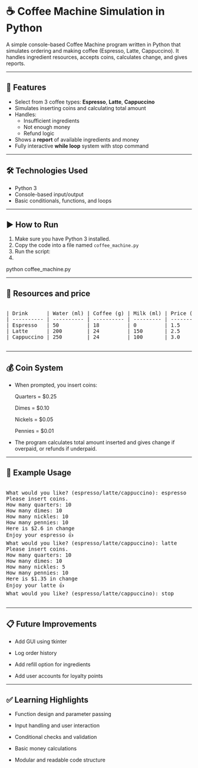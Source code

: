 # ☕ Coffee Machine Simulation in Python

A simple console-based Coffee Machine program written in Python that simulates ordering and making coffee (Espresso, Latte, Cappuccino). It handles ingredient resources, accepts coins, calculates change, and gives reports.

---

## 📌 Features

- Select from 3 coffee types: **Espresso**, **Latte**, **Cappuccino**
- Simulates inserting coins and calculating total amount
- Handles:
  - Insufficient ingredients
  - Not enough money
  - Refund logic
- Shows a **report** of available ingredients and money
- Fully interactive **while loop** system with stop command

---

## 🛠️ Technologies Used

- Python 3
- Console-based input/output
- Basic conditionals, functions, and loops

---

## ▶️ How to Run

1. Make sure you have Python 3 installed.
2. Copy the code into a file named `coffee_machine.py`
3. Run the script:
4. 
python coffee_machine.py

---

## 📄 Resources and price
<pre>
  
| Drink      | Water (ml) | Coffee (g) | Milk (ml) | Price (\$) |
| ---------- | ---------- | ---------- | --------- | ---------- |
| Espresso   | 50         | 18         | 0         | 1.5        |
| Latte      | 200        | 24         | 150       | 2.5        |
| Cappuccino | 250        | 24         | 100       | 3.0        |

</pre>
---

## 💰 Coin System

- When prompted, you insert coins:

  Quarters = $0.25

  Dimes = $0.10

  Nickels = $0.05

  Pennies = $0.01

- The program calculates total amount inserted and gives change if overpaid, or refunds if underpaid.

---

## 📄 Example Usage

<pre>
  
What would you like? (espresso/latte/cappuccino): espresso
Please insert coins.
How many quarters: 10
How many dimes: 10
How many nickles: 10
How many pennies: 10
Here is $2.6 in change
Enjoy your espresso 👍
What would you like? (espresso/latte/cappuccino): latte
Please insert coins.
How many quarters: 10
How many dimes: 10
How many nickles: 5
How many pennies: 10
Here is $1.35 in change
Enjoy your latte 👍
What would you like? (espresso/latte/cappuccino): stop
  
</pre>

---

## 📋 Future Improvements

- Add GUI using tkinter

- Log order history

- Add refill option for ingredients

- Add user accounts for loyalty points

---

## ✅ Learning Highlights

- Function design and parameter passing

- Input handling and user interaction

- Conditional checks and validation

- Basic money calculations

- Modular and readable code structure

